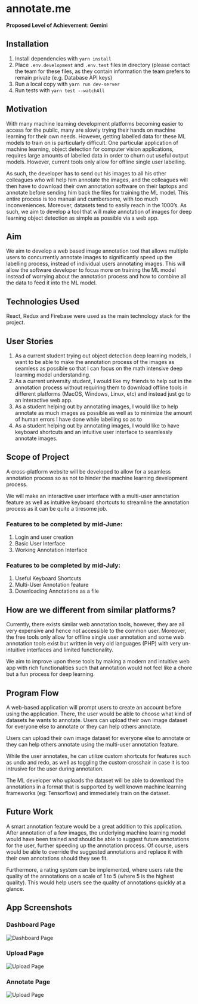 # annotate.me
**Proposed Level of Achievement: Gemini**

## Installation
1. Install dependencies with ```yarn install```
1. Place ```.env.development``` and ```.env.test``` files in directory (please contact the team for these files, as they contain information the team prefers to remain private (e.g. Database API keys)
1. Run a local copy with ```yarn run dev-server```
1. Run tests with ```yarn test --watchAll```

## Motivation
With many machine learning development platforms becoming easier to access for the public, many are slowly trying their hands on machine learning for their own needs. However, getting labelled data for these ML models to train on is particularly difficult. One particular application of machine learning, object detection for computer vision applications, requires large amounts of labelled data in order to churn out useful output models. However, current tools only allow for offline single user labelling. 

As such, the developer has to send out his images to all his other colleagues who will help him annotate the images, and the colleagues will then have to download their own annotation software on their laptops and annotate before sending him back the files for training the ML model. This entire process is too manual and cumbersome, with too much inconveniences. Moreover, datasets tend to easily reach in the 1000’s. As such, we aim to develop a tool that will make annotation of images for deep learning object detection as simple as possible via a web app. 

## Aim
We aim to develop a web based image annotation tool that allows multiple users to concurrently annotate images to significantly speed up the labelling process, instead of individual users annotating images. This will allow the software developer to focus more on training the ML model instead of worrying about the annotation process and how to combine all the data to feed it into the ML model.

## Technologies Used
React, Redux and Firebase were used as the main technology stack for the project.

## User Stories
1. As a current student trying out object detection deep learning models, I want to be able to make the annotation process of the images as seamless as possible so that I can focus on the math intensive deep learning model understanding.
1. As a current university student, I would like my friends to help out in the annotation process without requiring them to download offline tools in different platforms (MacOS, Windows, Linux, etc) and instead just go to an interactive web app.
1. As a student helping out by annotating images, I would like to help annotate as much images as possible as well as to minimize the amount of human errors I have done while labelling so as to 
1. As a student helping out by annotating images, I would like to have keyboard shortcuts and an intuitive user interface to seamlessly annotate images.

## Scope of Project
A cross-platform website will be developed to allow for a seamless annotation process so as not to hinder the machine learning development process.

We will make an interactive user interface with a multi-user annotation feature as well as intuitive keyboard shortcuts to streamline the annotation process as it can be quite a tiresome job.  

### Features to be completed by mid-June:
1. Login and user creation
1. Basic User Interface
1. Working Annotation Interface

### Features to be completed by mid-July:
1. Useful Keyboard Shortcuts
1. Multi-User Annotation feature
1. Downloading Annotations as a file

## How are we different from similar platforms?
Currently, there exists similar web annotation tools, however, they are all very expensive and hence not accessible to the common user. Moreover, the free tools only allow for offline single user annotation and some web annotation tools exist but written in very old languages (PHP) with very un-intuitive interfaces and limited functionality.

We aim to improve upon these tools by making a modern and intuitive web app with rich functionalities such that annotation would not feel like a chore but a fun process for deep learning. 

## Program Flow
A web-based application will prompt users to create an account before using the application. There, the user would be able to choose what kind of datasets he wants to annotate. Users can upload their own image dataset for everyone else to annotate or they can help others annotate.

Users can upload their own image dataset for everyone else to annotate or they can help others annotate using the multi-user annotation feature.

While the user annotates, he can utilize custom shortcuts for features such as undo and redo, as well as toggling the custom crosshair in case it is too intrusive for the user during annotation.

The ML developer who uploads the dataset will be able to download the annotations in a format that is supported by well known machine learning frameworks (eg: Tensorflow) and immediately train on the dataset.

## Future Work
A smart annotation feature would be a great addition to this application. After annotation of a few images, the underlying machine learning model would have been trained and should be able to suggest future annotations for the user, further speeding up the annotation process. Of course, users would be able to override the suggested annotations and replace it with their own annotations should they see fit.

Furthermore, a rating system can be implemented, where users rate the quality of the annotations on a scale of 1 to 5 (where 5 is the highest quality). This would help users see the quality of annotations quickly at a glance.

## App Screenshots
### Dashboard Page
![Dashboard Page](https://puu.sh/E2fBt.PNG)

### Upload Page
![Upload Page](https://puu.sh/E2fBs.png)

### Annotate Page
![Upload Page](https://puu.sh/E2fBy.PNG)
